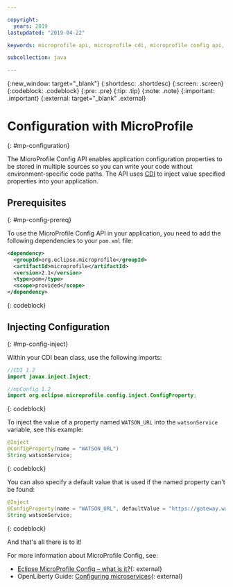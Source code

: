 ```yaml
---

copyright:
  years: 2019
lastupdated: "2019-04-22"

keywords: microprofile api, microprofile cdi, microprofile config api, config api, store properties multiple sources

subcollection: java

---
```


{:new_window: target="_blank"}
{:shortdesc: .shortdesc}
{:screen: .screen}
{:codeblock: .codeblock}
{:pre: .pre}
{:tip: .tip}
{:note: .note}
{:important: .important}
{:external: target="_blank" .external}

# Configuration with MicroProfile
{: #mp-configuration}

The MicroProfile Config API enables application configuration properties to be stored in multiple sources so you can write your code without environment-specific code paths. The API uses [CDI](/docs/java?topic=java-mp-cdi#mp-cdi) to inject value specified properties into your application.

## Prerequisites
{: #mp-config-prereq}

To use the MicroProfile Config API in your application, you need to add the following dependencies to your `pom.xml` file:

```xml
<dependency>
  <groupId>org.eclipse.microprofile</groupId>
  <artifactId>microprofile</artifactId>
  <version>2.1</version>
  <type>pom</type>
  <scope>provided</scope>
</dependency>
```
{: codeblock}

## Injecting Configuration
{: #mp-config-inject}

Within your CDI bean class, use the following imports:

```java
//CDI 1.2
import javax.inject.Inject;

//mpConfig 1.2
import org.eclipse.microprofile.config.inject.ConfigProperty;
```
{: codeblock}

To inject the value of a property named `WATSON_URL` into the `watsonService` variable, see this example:

```java
@Inject 
@ConfigProperty(name = "WATSON_URL") 
String watsonService;
```
{: codeblock}

You can also specify a default value that is used if the named property can't be found:

```java
@Inject 
@ConfigProperty(name = "WATSON_URL", defaultValue = "https://gateway.watsonplatform.net/tone-analyzer/api/v3/tone?version=2017-09-21") 
String watsonService;
```
{: codeblock}

And that's all there is to it!

For more information about MicroProfile Config, see:

* [Eclipse MicroProfile Config – what is it?](https://www.eclipse.org/community/eclipse_newsletter/2017/september/article3.php){: external}
* OpenLiberty Guide: [Configuring microservices](https://openliberty.io/guides/microprofile-config.html){: external}
